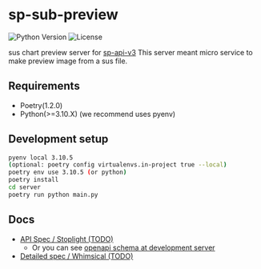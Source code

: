 # sp-sub-preview


![Python Version](https://img.shields.io/badge/python-v3.10.5-blue)
![License](https://img.shields.io/badge/license-AGPLv3%2B-green)

sus chart preview server for [sp-api-v3](https://github.com/PurplePalette/sp-api-v3)
This server meant micro service to make preview image from a sus file.

## Requirements

* Poetry(1.2.0)
* Python(>=3.10.X) (we recommend uses pyenv)

## Development setup
```bash
pyenv local 3.10.5
(optional: poetry config virtualenvs.in-project true --local)
poetry env use 3.10.5 (or python)
poetry install
cd server
poetry run python main.py
```

## Docs

- [API Spec / Stoplight (TODO)](#)
  - Or you can see [openapi schema at development server](http://localhost:8000/docs)
- [Detailed spec / Whimsical (TODO)](#)
